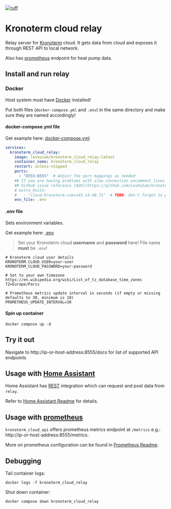 [![ruff](https://github.com/LeskoIam/kronoterm_cloud_relay/actions/workflows/ruff.yml/badge.svg?branch=master)](https://github.com/LeskoIam/kronoterm_cloud_relay/actions/workflows/ruff.yml)
# Kronoterm cloud relay

Relay server for [Kronoterm](https://kronoterm.com//) cloud. It gets data from cloud and exposes it through REST API to local network.

Also has [prometheus](#usage-with-prometheus) endpoint for heat pump data.

## Install and run relay
### Docker
Host system must have [Docker](https://www.docker.com/) installed!

Put both files (`docker-compose.yml` and `.env`) in the same directory and make sure they are named accordingly! 

####  docker-compose.yml file
Get example here: [docker-compose.yml](./docker-compose.yml)

```yaml
services:
  kronoterm_cloud_relay:
    image: leskoiam/kronoterm_cloud_relay:latest
    container_name: kronoterm_cloud_relay
    restart: unless-stopped
    ports:
      - "8555:8555"  # Adjust the port mappings as needed
    ## If you are having problems with slow connection uncomment lines bellow.
    ## GitHub issue reference [#26](https://github.com/LeskoIam/kronoterm_cloud_relay/issues/26)
    # extra_hosts:
    #   - "cloud.kronoterm.com=145.14.48.71"  # TODO: don't forget to periodically check the validity of IP
    env_file: .env
```

####  .env file
Sets environment variables.

Get example here: [.env](./.env_example)
> Set your Kronoterm cloud **username** and **password** here! File name **must** be `.env`!
```dotenv
# Kronoterm cloud user details
KRONOTERM_CLOUD_USER=your-user
KRONOTERM_CLOUD_PASSWORD=your-password

# Set to your own timezone https://en.wikipedia.org/wiki/List_of_tz_database_time_zones
TZ=Europe/Paris

# Prometheus metrics update interval in seconds (if empty or missing defaults to 30, minimum is 10)
PROMETHEUS_UPDATE_INTERVAL=30
```

#### Spin up container
```shell
docker compose up -d
```

## Try it out
Navigate to http://ip-or-host-address:8555/docs for list of supported API endpoints

## Usage with [Home Assistant](https://www.home-assistant.io/)
Home Assistant has [REST](https://www.home-assistant.io/integrations/rest) integration which can request and post data from `relay`.

Refer to [Home Assistant Readme](./docs/home_assistant.md) for details.

## Usage with [prometheus](https://prometheus.io/)
`kronoterm_cloud_api` offers prometheus metrics endpoint at `/metrics` e.g.: http://ip-or-host-address:8555/metrics.

More on prometheus configuration can be found in [Prometheus Readme](./docs/prometheus.md).

## Debugging
Tail container logs:
```shell
docker logs -f kronoterm_cloud_relay
```
Shut down container:
```shell
docker compose down kronoterm_cloud_relay
```

